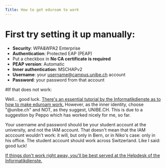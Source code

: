 ```yaml
---
Title: How to get eduroam to work
---
```


# First try setting it up manually:


- **Security**: WPA&WPA2 Enterprise
- **Authentication**: Protected EAP (PEAP)
- Put a checkbox in **No CA certificate is required**
- **PEAP version**: Automatic
- **Inner authentication**: MSCHAPv2
- **Username**: your username@campus.unibe.ch account
- **Password**: your password from that account


#If that does not work:

Well... good luck. [There's an essential tutorial by the Informatikdienste as to how to make eduroam work.](http://www.google.ch/url?sa=t&source=web&cd=3&ved=0CB4QFjAC&url=http%3A%2F%2Fwww.id.unibe.ch%2Funibe%2Fverwaltungsdirektion%2Finformatikdienste%2Fcontent%2Fe5911%2Fe5920%2Fe11087%2Fe5928%2Fe5964%2Fe5965%2Ffiles11636%2FeduroammitMACOSX10.5.x.pdf&ei=q5AWTLzUM86bOMGv3LUM&usg=AFQjCNF-hBaYfdCEgmp0e-OeJpleywoZgg) However, as the inner identity, choose "@unibe.ch" and NOT, as they suggest, UNIBE.CH. This is due to a suggestion by Peppo which has worked nicely for me, so far.

Your username and password should be your student account at the university, and not the IAM account. That doesn't mean that the IAM acccount wouldn't work: it will, but only in Bern, or in Niko's case: only in his office. The student account should work across Switzerland. Like I said: good luck!

[If things don't work right away, you'll be best served at the Helpdesk of the Informatikdienste.](http://www.id.unibe.ch/content/helpdesk/index_ger.html)
